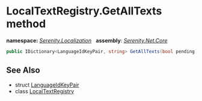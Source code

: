 # LocalTextRegistry.GetAllTexts method
**namespace:** *[Serenity.Localization](../../README.md#serenity.localization-namespace)*   **assembly**: *[Serenity.Net.Core](../../README.md)*

```csharp
public IDictionary<LanguageIdKeyPair, string> GetAllTexts(bool pending)
```

## See Also

* struct [LanguageIdKeyPair](../LanguageIdKeyPair.md)
* class [LocalTextRegistry](../LocalTextRegistry.md)